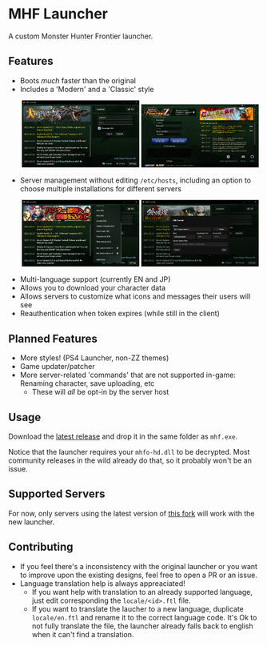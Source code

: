 # MHF Launcher

A custom Monster Hunter Frontier launcher.

## Features

- Boots _much_ faster than the original
- Includes a 'Modern' and a 'Classic' style
    <p align="center">
        <img src="./docs/main.png" width="49%">
        <img src="./docs/main-classic.png" width="49%">
    </p>
- Server management without editing `/etc/hosts`, including an option to choose multiple installations for different servers
    <p align="center">
        <img src="./docs/server-list.png" width="49%">
        <img src="./docs/server-edit.png" width="49%">
    </p>
- Multi-language support (currently EN and JP)
- Allows you to download your character data
- Allows servers to customize what icons and messages their users will see
- Reauthentication when token expires (while still in the client)

## Planned Features

- More styles! (PS4 Launcher, non-ZZ themes)
- Game updater/patcher
- More server-related 'commands' that are not supported in-game: Renaming character, save uploading, etc
  - These will _all_ be opt-in by the server host

## Usage

Download the [latest release](https://github.com/rockisch/mhf-launcher/releases/latest) and drop it in the same folder as `mhf.exe`.

Notice that the launcher requires your `mhfo-hd.dll` to be decrypted. Most community releases in the wild already do that, so it probably won't be an issue.

## Supported Servers

For now, only servers using the latest version of [this fork](https://github.com/rockisch/Erupe-1) will work with the new launcher.

## Contributing

- If you feel there's a inconsistency with the original launcher or you want to improve upon the existing designs, feel free to open a PR or an issue.
- Language translation help is always appreaciated!
  - If you want help with translation to an already supported language, just edit corresponding the `locale/<id>.ftl` file.
  - If you want to translate the laucher to a new language, duplicate `locale/en.ftl` and rename it to the correct language code. It's Ok to not fully translate the file, the launcher already falls back to english when it can't find a translation.
